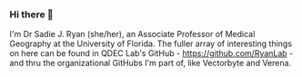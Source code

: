 ### Hi there 👋 
I'm Dr Sadie J. Ryan (she/her), an Associate Professor of Medical Geography at the University of Florida. 
The fuller array of interesting things on here can be found in QDEC Lab's GitHub - https://github.com/RyanLab - and thru the organizational GitHubs I'm part of, like Vectorbyte and Verena. 


<!--
**sjryan3/sjryan3** is a ✨ _special_ ✨ repository because its `README.md` (this file) appears on your GitHub profile.

Here are some ideas to get you started:

- 🔭 I’m currently working on ...
- 🌱 I’m currently learning ...
- 👯 I’m looking to collaborate on ...
- 🤔 I’m looking for help with ...
- 💬 Ask me about ...
- 📫 How to reach me: ...
- 😄 Pronouns: ...
- ⚡ Fun fact: ...
-->
